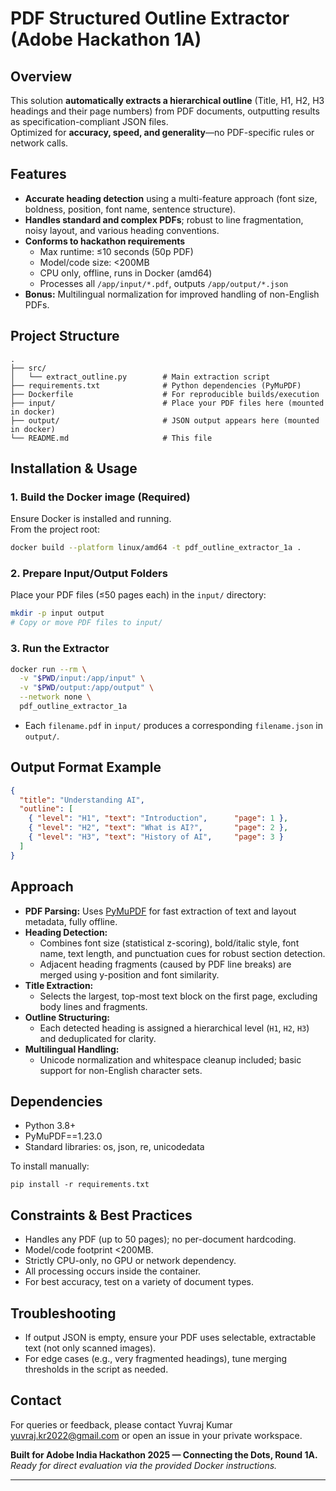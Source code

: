# PDF Structured Outline Extractor (Adobe Hackathon 1A)

## Overview

This solution **automatically extracts a hierarchical outline** (Title, H1, H2, H3 headings and their page numbers) from PDF documents, outputting results as specification-compliant JSON files.  
Optimized for **accuracy, speed, and generality**—no PDF-specific rules or network calls.

## Features

- **Accurate heading detection** using a multi-feature approach (font size, boldness, position, font name, sentence structure).
- **Handles standard and complex PDFs**; robust to line fragmentation, noisy layout, and various heading conventions.
- **Conforms to hackathon requirements**  
  - Max runtime: ≤10 seconds (50p PDF)  
  - Model/code size: <200MB  
  - CPU only, offline, runs in Docker (amd64)  
  - Processes all `/app/input/*.pdf`, outputs `/app/output/*.json`  
- **Bonus:** Multilingual normalization for improved handling of non-English PDFs.

## Project Structure

```
.
├── src/
│   └── extract_outline.py        # Main extraction script
├── requirements.txt              # Python dependencies (PyMuPDF)
├── Dockerfile                    # For reproducible builds/execution
├── input/                        # Place your PDF files here (mounted in docker)
├── output/                       # JSON output appears here (mounted in docker)
└── README.md                     # This file
```

## Installation & Usage

### **1. Build the Docker image (Required)**
Ensure Docker is installed and running.  
From the project root:
```bash
docker build --platform linux/amd64 -t pdf_outline_extractor_1a .
```

### **2. Prepare Input/Output Folders**
Place your PDF files (≤50 pages each) in the `input/` directory:
```bash
mkdir -p input output
# Copy or move PDF files to input/
```

### **3. Run the Extractor**
```bash
docker run --rm \
  -v "$PWD/input:/app/input" \
  -v "$PWD/output:/app/output" \
  --network none \
  pdf_outline_extractor_1a
```
- Each `filename.pdf` in `input/` produces a corresponding `filename.json` in `output/`.

## Output Format Example

```json
{
  "title": "Understanding AI",
  "outline": [
    { "level": "H1", "text": "Introduction",      "page": 1 },
    { "level": "H2", "text": "What is AI?",       "page": 2 },
    { "level": "H3", "text": "History of AI",     "page": 3 }
  ]
}
```

## Approach

- **PDF Parsing:** Uses [PyMuPDF](https://pymupdf.readthedocs.io/) for fast extraction of text and layout metadata, fully offline.
- **Heading Detection:**  
  - Combines font size (statistical z-scoring), bold/italic style, font name, text length, and punctuation cues for robust section detection.
  - Adjacent heading fragments (caused by PDF line breaks) are merged using y-position and font similarity.
- **Title Extraction:**  
  - Selects the largest, top-most text block on the first page, excluding body lines and fragments.
- **Outline Structuring:**  
  - Each detected heading is assigned a hierarchical level (`H1`, `H2`, `H3`) and deduplicated for clarity.
- **Multilingual Handling:**  
  - Unicode normalization and whitespace cleanup included; basic support for non-English character sets.

## Dependencies

- Python 3.8+  
- PyMuPDF==1.23.0  
- Standard libraries: os, json, re, unicodedata

To install manually:
```
pip install -r requirements.txt
```

## Constraints & Best Practices

- Handles any PDF (up to 50 pages); no per-document hardcoding.
- Model/code footprint <200MB.
- Strictly CPU-only, no GPU or network dependency.
- All processing occurs inside the container.
- For best accuracy, test on a variety of document types.

## Troubleshooting

- If output JSON is empty, ensure your PDF uses selectable, extractable text (not only scanned images).
- For edge cases (e.g., very fragmented headings), tune merging thresholds in the script as needed.

## Contact

For queries or feedback, please contact Yuvraj Kumar yuvraj.kr2022@gmail.com or open an issue in your private workspace.

**Built for Adobe India Hackathon 2025 — Connecting the Dots, Round 1A.**  
*Ready for direct evaluation via the provided Docker instructions.*

---
